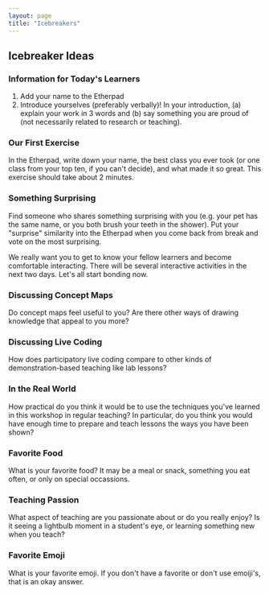 ```yaml
---
layout: page
title: "Icebreakers"
---
```


## Icebreaker Ideas

### Information for Today's Learners

1. Add your name to the Etherpad
1. Introduce yourselves (preferably verbally)! In your introduction, (a) explain your work in 3 words and (b) say something you are proud of (not necessarily related to research or teaching).

### Our First Exercise

In the Etherpad, write down your name, the best class you ever
took (or one class from your top ten, if you can't decide), and
what made it so great.
This exercise should take about 2 minutes.

### Something Surprising

Find someone who shares something surprising with you (e.g. your pet has the same name,
or you both brush your teeth in the shower). Put your "surprise" similarity into the Etherpad when
you come back from break and vote on the most surprising.

We really want you to get to know your fellow learners and become comfortable interacting. There
will be several interactive activities in the next two days. Let's all start bonding now.

### Discussing Concept Maps

Do concept maps feel useful to you?
Are there other ways of drawing knowledge that appeal to you more?

### Discussing Live Coding

How does participatory live coding compare to other kinds of demonstration-based teaching
like lab lessons?

### In the Real World

How practical do you think it would be to use the techniques you've learned in this workshop
in regular teaching?
In particular,
do you think you would have enough time to prepare and teach lessons
the ways you have been shown?

### Favorite Food

What is your favorite food?
It may be a meal or snack, something you eat often, or only on special occassions.

### Teaching Passion

What aspect of teaching are you passionate about or do you really enjoy?
Is it seeing a lightbulb moment in a student's eye, or learning something new when you teach?

### Favorite Emoji

What is your favorite emoji. If you don't have a favorite or don't use emoiji's, that is an okay answer.
